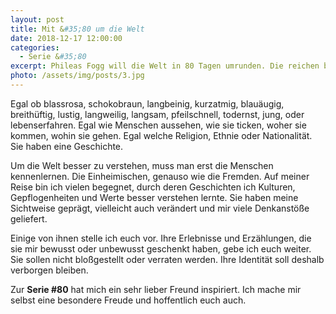 ```yaml
---
layout: post
title: Mit &#35;80 um die Welt
date: 2018-12-17 12:00:00
categories:
  - Serie &#35;80
excerpt: Phileas Fogg will die Welt in 80 Tagen umrunden. Die reichen bei mir längst nicht aus. Ich will sie euch mit 80 Menschen näherbringen.
photo: /assets/img/posts/3.jpg
---
```


Egal ob blassrosa, schokobraun, langbeinig, kurzatmig, blauäugig, breithüftig, lustig, langweilig, langsam, pfeilschnell, todernst, jung, oder lebenserfahren. Egal wie Menschen aussehen, wie sie ticken, woher sie kommen, wohin sie gehen. Egal welche Religion, Ethnie oder Nationalität. Sie haben eine Geschichte.

Um die Welt besser zu verstehen, muss man erst die Menschen kennenlernen. Die Einheimischen, genauso wie die Fremden.  Auf meiner Reise bin ich vielen begegnet, durch deren Geschichten ich Kulturen, Gepflogenheiten und Werte besser verstehen lernte. Sie haben meine Sichtweise geprägt, vielleicht auch verändert und mir viele Denkanstöße geliefert.

Einige von ihnen stelle ich euch vor. Ihre Erlebnisse und Erzählungen, die sie mir bewusst oder unbewusst geschenkt haben, gebe ich euch weiter. Sie sollen nicht bloßgestellt oder verraten werden. Ihre Identität soll deshalb verborgen bleiben. 

Zur **Serie #80** hat mich ein sehr lieber Freund inspiriert. Ich mache mir selbst eine besondere Freude und hoffentlich euch auch.